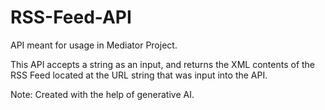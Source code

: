 # RSS-Feed-API
API meant for usage in Mediator Project.

This API accepts a string as an input, and returns the XML contents of the RSS Feed located at the URL string that was input into the API.

Note: Created with the help of generative AI.
